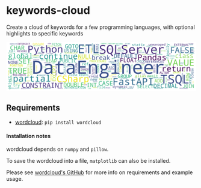 # keywords-cloud
Create a cloud of keywords for a few programming languages, with optional highlights to specific keywords

![Alt text](/sample_output.png?raw=true "Sample Output")

## Requirements

- [wordcloud](https://github.com/amueller/word_cloud): `pip install wordcloud`

#### Installation notes

wordcloud depends on `numpy` and `pillow`.

To save the wordcloud into a file, `matplotlib` can also be installed.


Please see [wordcloud's GitHub](https://github.com/amueller/word_cloud) for more info on requirements and example usage.
